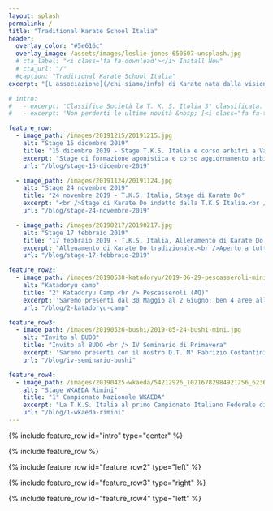 ```yaml
---
layout: splash
permalink: /
title: "Traditional Karate School Italia"
header:
  overlay_color: "#5e616c"
  overlay_image: /assets/images/leslie-jones-650507-unsplash.jpg
  # cta_label: "<i class='fa fa-download'></i> Install Now"
  # cta_url: "/"
  #caption: "Traditional Karate School Italia"
excerpt: "[L'associazione](/chi-siamo/info) di Karate nata dalla visione del<br /> D.T. Maestro Costantini Fabrizio C. Nera 6° Dan."

# intro:
#   - excerpt: 'Classifica Società la T. K. S. Italia 3° classificata. &nbsp; [<i class="fa fa-twitter"></i> @mmistakes](https://twitter.com/mmistakes){: .btn .btn--twitter}'
#   - excerpt: 'Non perderti le ultime novità &nbsp; [<i class="fa fa-twitter"></i> @mmistakes](https://twitter.com/mmistakes){: .btn .btn--twitter}'

feature_row:
  - image_path: /images/20191215/20191215.jpg
    alt: "Stage 15 dicembre 2019"
    title: "15 dicembre 2019 - Stage T.K.S. Italia e corso arbitri a Valmontone (RM)"
    excerpt: "Stage di formazione agonistica e corso aggiornamento arbitri.<br /> Con i Docenti T.K.S.Italia Costantini Fabrizio, Bruni Luigi e Vittorini Eugenio."
    url: "/blog/stage-15-dicembre-2019"

  - image_path: /images/20191124/20191124.jpg
    alt: "Stage 24 novembre 2019"
    title: "24 novembre 2019 - T.K.S. Italia, Stage di Karate Do"
    excerpt: "<br />Stage di Karate Do indetto dalla T.K.S Italia.<br /> <br />Con i nostri Docenti  Costantini Fabrizio, Bruni Luigi e Vittorini Eugenio."
    url: "/blog/stage-24-novembre-2019"

  - image_path: /images/20190217/20190217.jpg
    alt: "Stage 17 febbraio 2019"
    title: "17 febbraio 2019 - T.K.S. Italia, Allenamento di Karate Do tradizionale"
    excerpt: "Allenamento di Karate Do tradizionale.<br />Aperto a tutti anche di altre Associazioni Sportive o Enti CONI<br />..."
    url: "/blog/stage-17-febbraio-2019"

feature_row2:
  - image_path: /images/20190530-katadoryu/2019-06-29-pescasseroli-mini.jpg
    alt: "Katadoryu camp"
    title: "2° Katadoryu Camp <br /> Pescasseroli (AQ)"
    excerpt: 'Saremo presenti dal 30 Maggio al 2 Giugno; ben 4 aree all aperto, 3 aree tatami, più di 100 ore di lezione con ottimi docenti e tanti ragazzi a Pescasseroli (AQ)'
    url: "/blog/2-katadoryu-camp"

feature_row3:
  - image_path: /images/20190526-bushi/2019-05-24-bushi-mini.jpg
    alt: "Invito al BUDO"
    title: "Invito al BUDO <br /> IV Seminario di Primavera"
    excerpt: 'Saremo presenti con il nostro D.T. M° Fabrizio Costantini Primo appuntamento i giorni 25 e 26 Maggio 2019 Seminario di Karate Do e Wado Ryu a Roma presso A.S.D. BUSHI'
    url: "/blog/iv-seminario-bushi"

feature_row4:
  - image_path: /images/20190425-wkaeda/54212926_10216782984921256_6236519335309869056_n.jpg
    alt: "Stage WKAEDA Rimini"
    title: "1° Campionato Nazionale WKAEDA"
    excerpt: "La T.K.S. Italia al primo Campionato Italiano Federale di Karate siglato WKAEDA il 25.04.2019. T. K. S. Italia 3° classificata, riportando a casa ben 8 Medaglie d'ORO, 7 Medaglie di ARGENTO e 6 Medaglie di BRONZO"
    url: "/blog/1-wkaeda-rimini"
---
```


<!-- ### News
* [1° Campionato Nazionale WKAEDA: Classifica Società la T. K. S. Italia 3° classificata]({{ site.url }}{{ site.baseurl }}/blog/1-wkaeda-rimini){: .btn}
* [Saremo presenti il 26 Maggio 2019 Seminario di Karate Do e Wado Ryu a Morlupo (RM) presso A.S.D. BUSHI]({{ site.url }}{{ site.baseurl }}/blog/iv-seminario-bushi){: .btn} -->

{% include feature_row id="intro" type="center" %}

{% include feature_row %}

{% include feature_row id="feature_row2" type="left" %}

{% include feature_row id="feature_row3" type="right" %}

{% include feature_row id="feature_row4" type="left" %}
